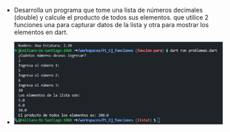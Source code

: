 - Desarrolla un programa que tome una lista de números decimales (double) y calcule el producto de todos sus elementos. que utilice 2 funciones una para capturar datos de la lista y otra para mostrar los elementos en dart.

- ![alt text](image-4.png)